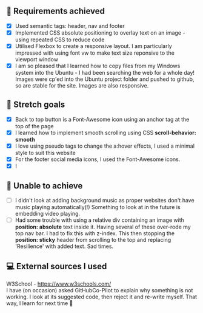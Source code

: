 ## :dart: Requirements achieved

- [x] Used semantic tags: header, nav and footer
- [x] Implemented CSS absolute positioning to overlay text on an image - using repeated CSS to reduce code
- [x] Utilised Flexbox to create a responsive layout. I am particularly impressed with using font vw to make text size reponsive to the viewport window
- [x] I am so pleased that I learned how to copy files from my Windows system into the Ubuntu - I had been searching the web for a whole day! Images were cp'ed into the Ubuntu project folder and pushed to github, so are stable for the site. Images are also responsive.

## :dart: Stretch goals

- [x] Back to top button is a Font-Awesome icon using an anchor tag at the top of the page
- [x] I learned how to implement smooth scrolling using CSS **scroll-behavior: smooth**
- [x] I love using pseudo tags to change the a:hover effects, I used a minimal style to suit this website
- [x] For the footer social media icons, I used the Font-Awesome icons.
- [x] I

## :pushpin: Unable to achieve

- [ ] I didn't look at adding background music as proper websites don't have music playing automatically(!) Something to look at in the future is embedding video playing.
- [ ] Had some trouble with using a relative div containing an image with **position: absolute** text inside it. Having several of these over-rode my top nav bar. I had to fix this with z-index. This then stopping the **position: sticky** header from scrolling to the top and replacing 'Resilience' with added text. Sad times.

## :computer: External sources I used

W3School - https://www.w3schools.com/  
I have (on occasion) asked GitHubCo-Pilot to explain why something is not working. I look at its suggested code, then reject it and re-write myself. That way, I learn for next time :muscle:
